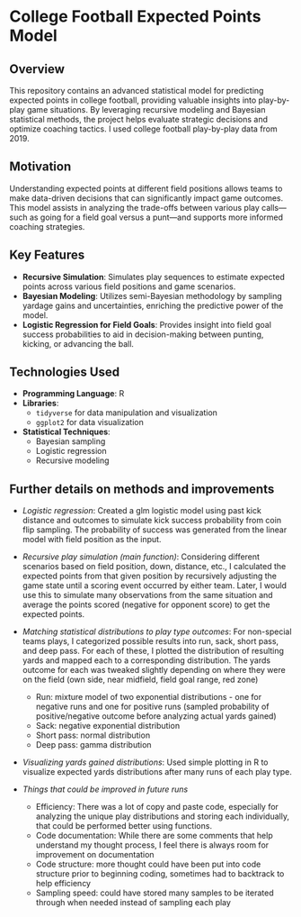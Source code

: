 # College Football Expected Points Model

## Overview
This repository contains an advanced statistical model for predicting expected points in college football, providing valuable insights into play-by-play game situations. By leveraging recursive modeling and Bayesian statistical methods, the project helps evaluate strategic decisions and optimize coaching tactics. I used college football play-by-play data from 2019. 

## Motivation
Understanding expected points at different field positions allows teams to make data-driven decisions that can significantly impact game outcomes. This model assists in analyzing the trade-offs between various play calls—such as going for a field goal versus a punt—and supports more informed coaching strategies.

## Key Features
- **Recursive Simulation**: Simulates play sequences to estimate expected points across various field positions and game scenarios.
- **Bayesian Modeling**: Utilizes semi-Bayesian methodology by sampling yardage gains and uncertainties, enriching the predictive power of the model.
- **Logistic Regression for Field Goals**: Provides insight into field goal success probabilities to aid in decision-making between punting, kicking, or advancing the ball.

## Technologies Used
- **Programming Language**: R
- **Libraries**:
  - `tidyverse` for data manipulation and visualization
  - `ggplot2` for data visualization
- **Statistical Techniques**:
  - Bayesian sampling
  - Logistic regression
  - Recursive modeling

## Further details on methods and improvements
- *Logistic regression*: Created a glm logistic model using past kick distance and outcomes to simulate kick success probability from coin flip sampling. The probability of success was generated from the linear model with field position as the input.

- *Recursive play simulation (main function)*: Considering different scenarios based on field position, down, distance, etc., I calculated the expected points from that given position by recursively adjusting the game state until a scoring event occurred by either team. Later, I would use this to simulate many observations from the same situation and average the points scored (negative for opponent score) to get the expected points.

- *Matching statistical distributions to play type outcomes*: For non-special teams plays, I categorized possible results into run, sack, short pass, and deep pass. For each of these, I plotted the distribution of resulting yards and mapped each to a corresponding distribution. The yards outcome for each was tweaked slightly depending on where they were on the field (own side, near midfield, field goal range, red zone)
  - Run: mixture model of two exponential distributions - one for negative runs and one for positive runs (sampled probability of positive/negative outcome before analyzing actual yards gained)
  - Sack: negative exponential distribution
  - Short pass: normal distribution
  - Deep pass: gamma distribution

- *Visualizing yards gained distributions*: Used simple plotting in R to visualize expected yards distributions after many runs of each play type.

- *Things that could be improved in future runs*
  - Efficiency: There was a lot of copy and paste code, especially for analyzing the unique play distributions and storing each individually, that could be performed better using functions.
  - Code documentation: While there are some comments that help understand my thought process, I feel there is always room for improvement on documentation
  - Code structure: more thought could have been put into code structure prior to beginning coding, sometimes had to backtrack to help efficiency
  - Sampling speed: could have stored many samples to be iterated through when needed instead of sampling each play
